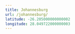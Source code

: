 ```yaml
---
title: Johannesburg
url: /johannesburg/
latitude: -26.205000000000002
longitude: 28.049722000000003
---
```

